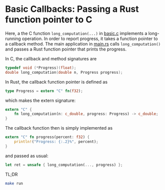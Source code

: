 # Basic Callbacks: Passing a Rust function pointer to C

Here, a the C function `long_computation(...)` in [basic.c](src/basic.c) implements a
long-running operation. In order to report progress, it takes a function pointer to a
callback method. The main application in [main.rs](src/main.rs) calls `long_computation()`
and passes a Rust function pointer that prints the progress.

In C, the callback and method signatures are

```c
typedef void (*Progress)(float);
double long_computation(double n, Progress progress);
```

In Rust, the callback function pointer is defined as

```rust
type Progress = extern "C" fn(f32);
```

which makes the extern signature:

```rust
extern "C" {
    fn long_computation(n: c_double, progress: Progress) -> c_double;
}
``` 

The callback function then is simply implemented as

```rust
extern "C" fn progress(percent: f32) {
    println!("Progress: {:.2}%", percent);
}
```

and passed as usual:

```rust
let ret = unsafe { long_computation(..., progress) };
```

TL;DR

```bash
make run
```
